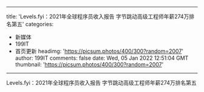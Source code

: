 
---
title: 'Levels.fyi：2021年全球程序员收入报告 字节跳动高级工程师年薪274万排名第五'
categories: 
 - 新媒体
 - 199IT
 - 首页更新
headimg: 'https://picsum.photos/400/300?random=2007'
author: 199IT
comments: false
date: Wed, 05 Jan 2022 12:51:04 GMT
thumbnail: 'https://picsum.photos/400/300?random=2007'
---

<div>   
Levels.fyi：2021年全球程序员收入报告 字节跳动高级工程师年薪274万排名第五  
</div>
            